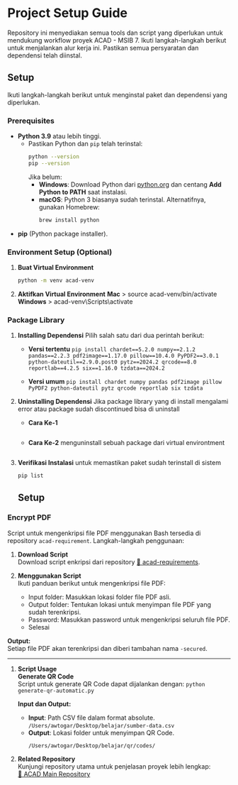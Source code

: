 # Project Setup Guide  
Repository ini menyediakan semua tools dan script yang diperlukan untuk mendukung workflow proyek ACAD - MSIB 7.
Ikuti langkah-langkah berikut untuk menjalankan alur kerja ini. Pastikan semua persyaratan dan dependensi telah diinstal.   

## Setup  

Ikuti langkah-langkah berikut untuk menginstal paket dan dependensi yang diperlukan.  

### Prerequisites  

- **Python 3.9** atau lebih tinggi. 
  -  Pastikan Python dan `pip` telah terinstal:  
        ```bash
        python --version
        pip --version
        ```  
        Jika belum:  
     - **Windows**: Download Python dari [python.org](https://www.python.org/) dan centang **Add Python to PATH** saat instalasi.  
     - **macOS**: Python 3 biasanya sudah terinstal. Alternatifnya, gunakan Homebrew:  
       ```bash
       brew install python
       ``` 
- **pip** (Python package installer).  


### Environment Setup (Optional)

1. **Buat Virtual Environment**  
   ```bash
   python -m venv acad-venv
   ```
2. **Aktifkan Virtual Environment**
    **Mac**
        > source acad-venv/bin/activate
    **Windows**
        > acad-venv\Scripts\activate

### Package Library

1. **Installing Dependensi**
    Pilih salah satu dari dua perintah berikut:
    - **Versi tertentu**
            ```pip install chardet==5.2.0 numpy==2.1.2 pandas==2.2.3 pdf2image==1.17.0 pillow==10.4.0 PyPDF2==3.0.1 python-dateutil==2.9.0.post0 pytz==2024.2 qrcode==8.0 reportlab==4.2.5 six==1.16.0 tzdata==2024.2
             ```
             
    - **Versi umum**
            ```pip install chardet numpy pandas pdf2image pillow PyPDF2 python-dateutil pytz qrcode reportlab six tzdata
             ```
2. **Uninstalling Dependensi**
   Jika package library yang di install mengalami error atau package sudah discontinued bisa di uninstall
   - **Cara Ke-1**
        ``` pip uninstall <packagename>
        ```
    - **Cara Ke-2**
      menguninstall sebuah package dari virtual environtment
        ``` pipenv uninstall <packagename>
        ```

3. **Verifikasi Instalasi**
untuk memastikan paket sudah terinstall di sistem
    ```
    pip list
    ```


    ## Setup  

 

 

### Encrypt PDF  

Script untuk mengenkripsi file PDF menggunakan Bash tersedia di repository `acad-requirement`. Langkah-langkah penggunaan:  

1. **Download Script**  
   Download script enkripsi dari repository [🔗 acad-requirements](https://github.com/awtogar/ACAD-requirements).  

2. **Menggunakan Script**  
   Ikuti panduan berikut untuk mengenkripsi file PDF:  
   - Input folder: Masukkan lokasi folder file PDF asli.  
   - Output folder: Tentukan lokasi untuk menyimpan file PDF yang sudah terenkripsi.  
   - Password: Masukkan password untuk mengenkripsi seluruh file PDF.  
   - Selesai

**Output:**  
Setiap file PDF akan terenkripsi dan diberi tambahan nama `-secured`.  

---

1. **Script Usage**  
    **Generate QR Code**  
    Script untuk generate QR Code dapat dijalankan dengan: 
        ```
        python generate-qr-automatic.py
        ```

    **Input dan Output:**  
    -   **Input**: Path CSV file dalam format absolute.  
              ```
              /Users/awtogar/Desktop/belajar/sumber-data.csv  
              ```
    -   **Output**: Lokasi folder untuk menyimpan QR Code.  
          ```
          /Users/awtogar/Desktop/belajar/qr/codes/  
          ```
          
2. **Related Repository**  
    Kunjungi repository utama untuk penjelasan proyek lebih lengkap:  
    [🔗 ACAD Main Repository](https://github.com/awtogar/acad)

